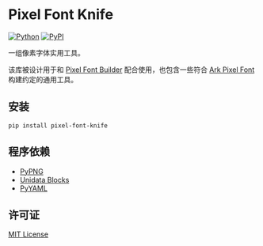 # Pixel Font Knife

[![Python](https://img.shields.io/badge/python-3.12-brightgreen)](https://www.python.org)
[![PyPI](https://img.shields.io/pypi/v/pixel-font-knife)](https://pypi.org/project/pixel-font-knife/)

一组像素字体实用工具。

该库被设计用于和 [Pixel Font Builder](https://github.com/TakWolf/pixel-font-builder) 配合使用，也包含一些符合 [Ark Pixel Font](https://github.com/TakWolf/ark-pixel-font) 构建约定的通用工具。

## 安装

```shell
pip install pixel-font-knife
```

## 程序依赖

- [PyPNG](https://gitlab.com/drj11/pypng)
- [Unidata Blocks](https://github.com/TakWolf/unidata-blocks)
- [PyYAML](https://github.com/yaml/pyyaml)

## 许可证

[MIT License](LICENSE)
